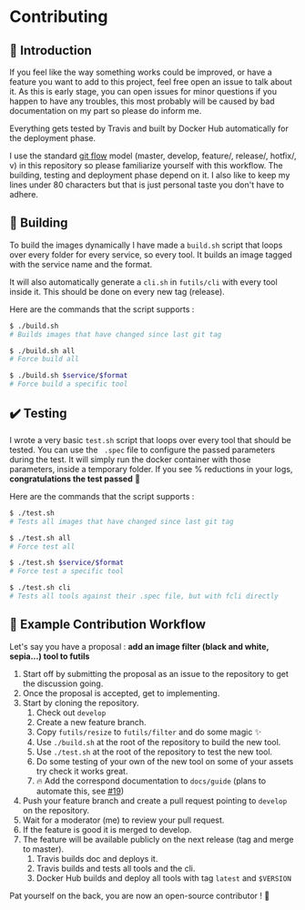 # Contributing

## :rocket: Introduction
If you feel like the way something works could be improved, or have a feature 
you want to add to this project, feel free open an issue to talk about it.
As this is early stage, you can open issues for minor questions if you happen
to have any troubles, this most probably will be caused by bad documentation on
my part so please do inform me.

Everything gets tested by Travis and built by Docker Hub automatically for
the deployment phase.

I use the standard [git flow](https://guides.github.com/introduction/flow/) 
model (master, develop, feature/, release/, hotfix/, v) in this repository 
so please familiarize yourself with this workflow. The building, testing and
deployment phase depend on it. I also like to keep my lines under 80 
characters but that is just personal taste you don't have to adhere.

## :whale: Building

To build the images dynamically I have made a `build.sh` script that loops over 
every folder for every service, so every tool. It builds 
an image tagged with the service name and the format.

It will also automatically generate a `cli.sh` in `futils/cli` with every tool inside it. This should be done on every new tag (release).

Here are the commands that the script supports :
```bash
$ ./build.sh
# Builds images that have changed since last git tag

$ ./build.sh all
# Force build all

$ ./build.sh $service/$format
# Force build a specific tool
```

## :heavy_check_mark: Testing
I wrote a very basic `test.sh` script that loops over every 
tool that should be tested. You can use the `
.spec` file to configure the passed parameters during the test. It will 
simply run the docker container with those parameters, inside a temporary 
folder. If you see % reductions in your logs, **congratulations the test 
passed** :tada:

Here are the commands that the script supports :
```bash
$ ./test.sh
# Tests all images that have changed since last git tag

$ ./test.sh all
# Force test all

$ ./test.sh $service/$format
# Force test a specific tool

$ ./test.sh cli
# Tests all tools against their .spec file, but with fcli directly
```

## :busts_in_silhouette: Example Contribution Workflow
Let's say you have a proposal : **add an image filter (black and white, sepia...) tool to futils**

1. Start off by submitting the proposal as an issue to the repository to get the discussion going.
2. Once the proposal is accepted, get to implementing.
3. Start by cloning the repository.
    1. Check out `develop`
    2. Create a new feature branch.
    3. Copy `futils/resize` to `futils/filter` and do some magic :sparkles:
    4. Use `./build.sh` at the root of the repository to build the new tool.
    5. Use `./test.sh` at the root of the repository to test the new tool.
    6. Do some testing of your own of the new tool on some of your assets try check it works great.
    7. :fire: Add the correspond documentation to `docs/guide` (plans to automate this, see [#19](https://github.com/jukefr/fyle/issues/19))
4. Push your feature branch and create a pull request pointing to `develop` on the repository.
5. Wait for a moderator (me) to review your pull request.
6. If the feature is good it is merged to develop.
7. The feature will be available publicly on the next release (tag and merge to master).
    1. Travis builds doc and deploys it.
    2. Travis builds and tests all tools and the cli.
    3. Docker Hub builds and deploy all tools with tag `latest` and `$VERSION`
    
Pat yourself on the back, you are now an open-source contributor ! :tada: